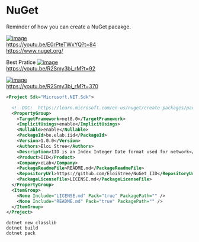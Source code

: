 # NuGet
Reminder of how you can create a NuGet pacakge.

[![image](https://github.com/user-attachments/assets/ad63cf0f-6fba-483d-974f-3403073fa068)](https://youtu.be/E0rPteTWxYQ?t=84)  
https://youtu.be/E0rPteTWxYQ?t=84  
https://www.nuget.org/  

Best Pratice
[![image](https://github.com/user-attachments/assets/ea6eb01b-6fac-4b99-8ddd-fe74ef973eef)](https://youtu.be/R2Smy3bi_rM?t=92)  
https://youtu.be/R2Smy3bi_rM?t=92  

[![image](https://github.com/user-attachments/assets/e3ed6e98-9715-45c3-a89c-51aee13c970c)](https://youtu.be/R2Smy3bi_rM?t=370)  
https://youtu.be/R2Smy3bi_rM?t=370  



``` xml
<Project Sdk="Microsoft.NET.Sdk">

  <!--DOC:  https://learn.microsoft.com/en-us/nuget/create-packages/package-authoring-best-practices#readme-->
  <PropertyGroup>
    <TargetFramework>net8.0</TargetFramework>
    <ImplicitUsings>enable</ImplicitUsings>
    <Nullable>enable</Nullable>
    <PackageId>be.elab.iid</PackageId>
    <Version>1.0.0</Version>
    <Authors>Eloi Stree</Authors>
    <Description>IID is an Index Integer Date format used for network</Description>
    <Product>IID</Product>
    <Company>eLab</Company>
    <PackageReadmeFile>README.md</PackageReadmeFile>
    <RepositoryUrl>https://github.com/EloiStree/NuGet_IID</RepositoryUrl>
    <PackageLicenseFile>LICENSE.md</PackageLicenseFile>
  </PropertyGroup>
  <ItemGroup>
    <None Include="LICENSE.md" Pack="true" PackagePath="" />
    <None Include="README.md" Pack="true" PackagePath="" />
  </ItemGroup>
</Project>


```

```
dotnet new classlib
dotnet build
dotnet pack


```
